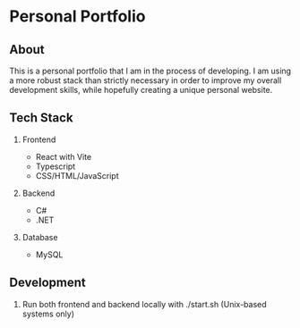 # Personal Portfolio

## About

This is a personal portfolio that I am in the process of developing. I am using a more robust stack than strictly necessary in order to improve my overall development skills, while hopefully creating a unique personal website.

## Tech Stack

1. Frontend

    - React with Vite
    - Typescript
    - CSS/HTML/JavaScript

2. Backend

    - C#
    - .NET

3. Database
    - MySQL

## Development

1. Run both frontend and backend locally with ./start.sh (Unix-based systems only)

